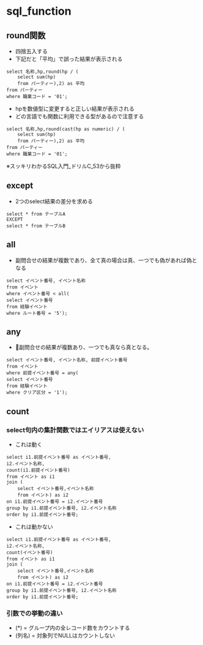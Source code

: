 # sql_function

## round関数
- 四捨五入する
- 下記だと「平均」で誤った結果が表示される
```
select 名称,hp,round(hp / (
	select sum(hp)
	from パーティー),2) as 平均
from パーティー
where 職業コード = '01';
```
- hpを数値型に変更すると正しい結果が表示される
- どの言語でも関数に利用できる型があるので注意する
```
select 名称,hp,round(cast(hp as numeric) / (
	select sum(hp)
	from パーティー),2) as 平均
from パーティー
where 職業コード = '01';
```
※スッキリわかるSQL入門_ドリルC_53から抜粋

## except
- 2つのselect結果の差分を求める
```
select * from テーブルA
EXCEPT
select * from テーブルB
```

## all
- 副問合せの結果が複数であり、全て真の場合は真、一つでも偽があれば偽となる
```
select イベント番号, イベント名称
from イベント
where イベント番号 < all(
select イベント番号
from 経験イベント
where ルート番号 = '5');
```

## any
- 副問合せの結果が複数あり、一つでも真なら真となる。
```
select イベント番号, イベント名称, 前提イベント番号
from イベント
where 前提イベント番号 = any(
select イベント番号
from 経験イベント
where クリア区分 = '1');
```

## count
### select句内の集計関数ではエイリアスは使えない
- これは動く
```
select i1.前提イベント番号 as イベント番号,
i2.イベント名称,
count(i1.前提イベント番号)
from イベント as i1
join (
	select イベント番号,イベント名称
	from イベント) as i2
on i1.前提イベント番号 = i2.イベント番号
group by i1.前提イベント番号, i2.イベント名称
order by i1.前提イベント番号;
```

- これは動かない
```
select i1.前提イベント番号 as イベント番号,
i2.イベント名称,
count(イベント番号)
from イベント as i1
join (
	select イベント番号,イベント名称
	from イベント) as i2
on i1.前提イベント番号 = i2.イベント番号
group by i1.前提イベント番号, i2.イベント名称
order by i1.前提イベント番号;
```
### 引数での挙動の違い
- (*) = グループ内の全レコード数をカウントする
- (列名) = 対象列でNULLはカウントしない